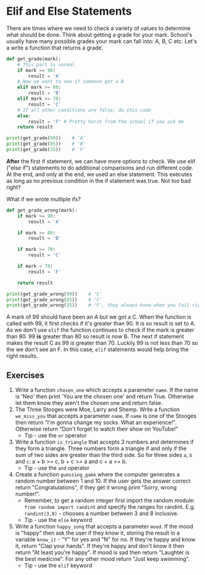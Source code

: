 # Elif and Else Statements

There are times where we need to check a variety of values to determine what should be done. Think about getting a grade for your mark. School's usually have many possible grades your mark can fall into: A, B, C etc. Let's a write a function that returns a grade.

```python
def get_grade(mark):
    # This part is normal
    if mark >= 90:
        result = 'A'
    # Now we want to see if someone got a B
    elif mark >= 80:
        result = 'B'
    elif mark >= 70:
        result = 'C'
    # If all other conditions are false, do this code
    else:
        result = 'F' # Pretty harsh from the school if you ask me
    return result

print(get_grade(99))    # 'A'
print(get_grade(85))    # 'B'
print(get_grade(35))    # 'F'
```

**After** the first if statement, we can have more options to check. We use elif \("else if"\) statements to do additional comparisons and run different code. At the end, and only at the end, we used an else statement. This executes as long as no previous condition in the if statement was true. Not too bad right?

What if we wrote multiple ifs?

```python
def get_grade_wrong(mark):
    if mark >= 90:
        result = 'A'

    if mark >= 80:
        result = 'B'

    if mark >= 70:
        result = 'C'

    if mark < 70:
        result = 'F'

    return result

print(get_grade_wrong(99))    # 'C'
print(get_grade_wrong(85))    # 'C'
print(get_grade_wrong(35))    # 'F', they always know when you fail right?
```

A mark of 99 should have been an A but we got a C. When the function is called with 99, it first checks if it's greater than 90. It is so result is set to A. As we don't use `elif` the function continues to check if the mark is greater than 80. 99 **is** greater than 80 so result is now B. The next if statement makes the result C as 99 is greater than 70. Luckily 99 is not less than 70 so the we don't see an F. In this case, `elif` statements would help bring the right results.

## Exercises

1. Write a function `chosen_one` which accepts a parameter `name`. If the name is 'Neo' then print 'You are the chosen one' and return True. Otherwise let them know they aren't the chosen one and return false.
2. The Three Stooges were Moe, Larry and Shemp. Write a function `we_miss_you` that accepts a parameter `name`. If `name` is one of the Stooges then return "I'm gonna change my socks. What an experience!". Otherwise return "Don't forget to watch their show on YouTube!"
    * Tip - use the `or` operator
3. Write a function `is_triangle` that accepts 3 numbers and determines if they form a triangle. Three numbers form a triangle if and only if the sum of two sides are greater than the third side. So for three sides `a`, `b` and `c`: a + b &gt;= c, b + c &gt;= a and c + a &gt;= b.
    * Tip - use the `and` operator
4. Create a function `guessing_game` where the computer generates a random number between 1 and 10. If the user gets the answer correct return "Congratulations", if they get it wrong print "Sorry, wrong number!".
   * Remember, to get a random integer first import the random module: `from random import randint` and specify the ranges for randint. E.g. `randint(3,8)` - chooses a number between 3 and 8 inclusive.
   * Tip - use the `else` keyword
5. Write a function `happy_song` that accepts a parameter `mood`. If the mood is "happy" then ask the user if they know it, storing the result in a variable `know_it` - "Y" for yes and "N" for no. If they're happy and know it, return "Clap your hands". If they're happy and don't know it then return "At least you're happy". If mood is sad then return "Laughter is the best medicine". For any other mood return "Just keep swimming".
    * Tip - use the `elif` keyword
